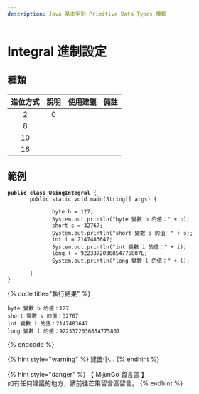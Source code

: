 ```yaml
---
description: Java 基本型別 Primitive Data Types 種類
---
```


# Integral 進制設定

## 種類

| 進位方式 |  說明 | 使用建議 |  備註 |
| :--: | :-: | :--: | :-: |
|  2   |  0  |      |     |
|  8   |     |      |     |
|  10  |     |      |     |
|  16  |     |      |     |

## 範例

<pre class="language-java" data-title="UsingIntegral.java" data-line-numbers><code class="lang-java"><strong>public class UsingIntegral {
</strong>       public static void main(String[] args) {

              byte b = 127;
              System.out.println("byte 變數 b 的值：" + b);
              short s = 32767;
              System.out.println("short 變數 s 的值：" + s);
              int i = 2147483647;
              System.out.println("int 變數 i 的值：" + i);
              long l = 9223372036854775807L;
              System.out.println("long 變數 l 的值：" + l);              

       }
}</code></pre>

{% code title="執行結果" %}
```
byte 變數 b 的值：127
short 變數 s 的值：32767
int 變數 i 的值：2147483647
long 變數 l 的值：9223372036854775807
```
{% endcode %}

{% hint style="warning" %}
建置中...
{% endhint %}

{% hint style="danger" %}
【 M@nGo 留言區 】\
如有任何建議的地方，請前往芒果留言區留言。
{% endhint %}
